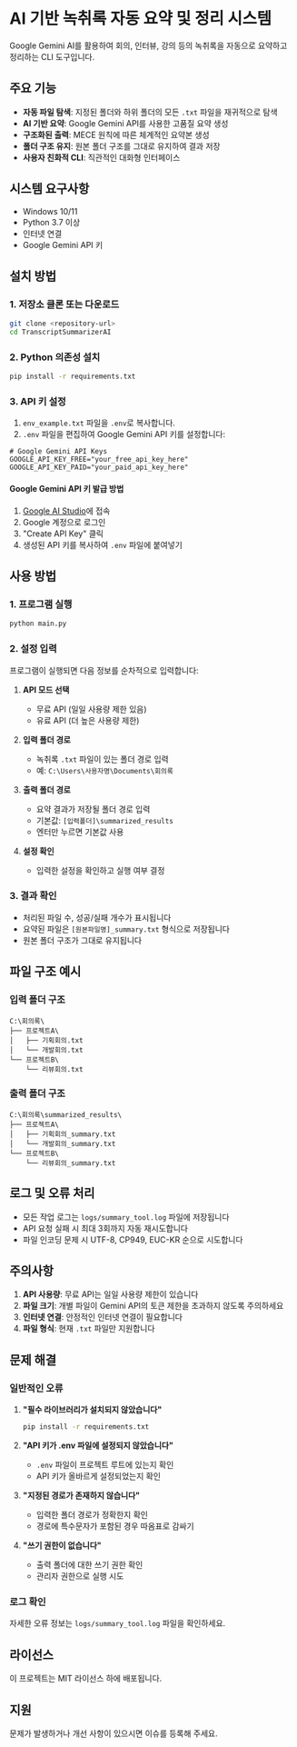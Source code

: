 # AI 기반 녹취록 자동 요약 및 정리 시스템

Google Gemini AI를 활용하여 회의, 인터뷰, 강의 등의 녹취록을 자동으로 요약하고 정리하는 CLI 도구입니다.

## 주요 기능

- **자동 파일 탐색**: 지정된 폴더와 하위 폴더의 모든 `.txt` 파일을 재귀적으로 탐색
- **AI 기반 요약**: Google Gemini API를 사용한 고품질 요약 생성
- **구조화된 출력**: MECE 원칙에 따른 체계적인 요약본 생성
- **폴더 구조 유지**: 원본 폴더 구조를 그대로 유지하여 결과 저장
- **사용자 친화적 CLI**: 직관적인 대화형 인터페이스

## 시스템 요구사항

- Windows 10/11
- Python 3.7 이상
- 인터넷 연결
- Google Gemini API 키

## 설치 방법

### 1. 저장소 클론 또는 다운로드

```bash
git clone <repository-url>
cd TranscriptSummarizerAI
```

### 2. Python 의존성 설치

```bash
pip install -r requirements.txt
```

### 3. API 키 설정

1. `env_example.txt` 파일을 `.env`로 복사합니다.
2. `.env` 파일을 편집하여 Google Gemini API 키를 설정합니다:

```env
# Google Gemini API Keys
GOOGLE_API_KEY_FREE="your_free_api_key_here"
GOOGLE_API_KEY_PAID="your_paid_api_key_here"
```

#### Google Gemini API 키 발급 방법

1. [Google AI Studio](https://makersuite.google.com/app/apikey)에 접속
2. Google 계정으로 로그인
3. "Create API Key" 클릭
4. 생성된 API 키를 복사하여 `.env` 파일에 붙여넣기

## 사용 방법

### 1. 프로그램 실행

```bash
python main.py
```

### 2. 설정 입력

프로그램이 실행되면 다음 정보를 순차적으로 입력합니다:

1. **API 모드 선택**
   - 무료 API (일일 사용량 제한 있음)
   - 유료 API (더 높은 사용량 제한)

2. **입력 폴더 경로**
   - 녹취록 `.txt` 파일이 있는 폴더 경로 입력
   - 예: `C:\Users\사용자명\Documents\회의록`

3. **출력 폴더 경로**
   - 요약 결과가 저장될 폴더 경로 입력
   - 기본값: `[입력폴더]\summarized_results`
   - 엔터만 누르면 기본값 사용

4. **설정 확인**
   - 입력한 설정을 확인하고 실행 여부 결정

### 3. 결과 확인

- 처리된 파일 수, 성공/실패 개수가 표시됩니다
- 요약된 파일은 `[원본파일명]_summary.txt` 형식으로 저장됩니다
- 원본 폴더 구조가 그대로 유지됩니다

## 파일 구조 예시

### 입력 폴더 구조
```
C:\회의록\
├── 프로젝트A\
│   ├── 기획회의.txt
│   └── 개발회의.txt
└── 프로젝트B\
    └── 리뷰회의.txt
```

### 출력 폴더 구조
```
C:\회의록\summarized_results\
├── 프로젝트A\
│   ├── 기획회의_summary.txt
│   └── 개발회의_summary.txt
└── 프로젝트B\
    └── 리뷰회의_summary.txt
```

## 로그 및 오류 처리

- 모든 작업 로그는 `logs/summary_tool.log` 파일에 저장됩니다
- API 요청 실패 시 최대 3회까지 자동 재시도합니다
- 파일 인코딩 문제 시 UTF-8, CP949, EUC-KR 순으로 시도합니다

## 주의사항

1. **API 사용량**: 무료 API는 일일 사용량 제한이 있습니다
2. **파일 크기**: 개별 파일이 Gemini API의 토큰 제한을 초과하지 않도록 주의하세요
3. **인터넷 연결**: 안정적인 인터넷 연결이 필요합니다
4. **파일 형식**: 현재 `.txt` 파일만 지원합니다

## 문제 해결

### 일반적인 오류

1. **"필수 라이브러리가 설치되지 않았습니다"**
   ```bash
   pip install -r requirements.txt
   ```

2. **"API 키가 .env 파일에 설정되지 않았습니다"**
   - `.env` 파일이 프로젝트 루트에 있는지 확인
   - API 키가 올바르게 설정되었는지 확인

3. **"지정된 경로가 존재하지 않습니다"**
   - 입력한 폴더 경로가 정확한지 확인
   - 경로에 특수문자가 포함된 경우 따옴표로 감싸기

4. **"쓰기 권한이 없습니다"**
   - 출력 폴더에 대한 쓰기 권한 확인
   - 관리자 권한으로 실행 시도

### 로그 확인

자세한 오류 정보는 `logs/summary_tool.log` 파일을 확인하세요.

## 라이선스

이 프로젝트는 MIT 라이선스 하에 배포됩니다.

## 지원

문제가 발생하거나 개선 사항이 있으시면 이슈를 등록해 주세요.
